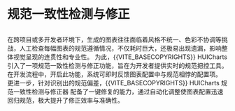 # 规范一致性检测与修正

## 

在跨项目或多开发者环境下，生成的图表往往面临着风格不统一、色彩不协调等挑战，人工检查每幅图表的规范遵循情况，不仅耗时巨大，还极易出现遗漏，影响整体视觉呈现的连贯性和专业性。
为此，{{VITE_BASECOPYRIGHTS}} HUICharts 引入了一项规范一致性检测与修正功能，旨在为开发者提供实时的规范把控工具。在开发流程中，开启此功能，系统可即时反馈图表配置中与规范相悖的配置项。
更进一步，针对识别出的规范偏差，{{VITE_BASECOPYRIGHTS}} HUICharts 规范一致性检测与修正器 配备了一键修复的能力，通过自动化调整使图表配置迅速回归规范，极大提升了修正效率与准确性。
